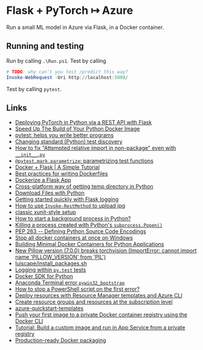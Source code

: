 # Flask + PyTorch &mapsto; Azure

Run a small ML model in Azure via Flask, in a Docker container.

## Running and testing

Run by calling `.\Run.ps1`. Test by calling

```powershell
# TODO: why can't you test /predict this way?
Invoke-WebRequest -Uri http://localhost:5000/
```

Test by calling `pytest`.

## Links

- [Deploying PyTorch in Python via a REST API with Flask](https://pytorch.org/tutorials/intermediate/flask_rest_api_tutorial.html)
- [Speed Up The Build of Your Python Docker Image](https://vsupalov.com/speed-up-python-docker-image-build/)
- [pytest: helps you write better programs](https://docs.pytest.org/en/latest/)
- [Changing standard (Python) test discovery](http://doc.pytest.org/en/latest/example/pythoncollection.html)
- [How to fix "Attempted relative import in non-package" even with `__init__.py`](https://stackoverflow.com/q/11536764)
- [`@pytest.mark.parametrize`: parametrizing test functions](https://docs.pytest.org/en/latest/parametrize.html)
- [Docker + Flask | A Simple Tutorial](https://medium.com/@doedotdev/docker-flask-a-simple-tutorial-bbcb2f4110b5)
- [Best practices for writing Dockerfiles](https://docs.docker.com/develop/develop-images/dockerfile_best-practices/)
- [Dockerize a Flask App](https://dev.to/riverfount/dockerize-a-flask-app-17ag)
- [Cross-platform way of getting temp directory in Python](https://stackoverflow.com/a/847866)
- [Download Files with Python](https://stackabuse.com/download-files-with-python/)
- [Getting started quickly with Flask logging](https://www.scalyr.com/blog/getting-started-quickly-with-flask-logging/)
- [How to use `Invoke-RestMethod` to upload jpg](https://stackoverflow.com/q/42395638)
- [classic xunit-style setup](https://docs.pytest.org/en/latest/xunit_setup.html)
- [How to start a background process in Python?](https://stackoverflow.com/a/7224186)
- [Killing a process created with Python's `subprocess.Popen()`](https://stackoverflow.com/q/4084322)
- [PEP 263 -- Defining Python Source Code Encodings](https://www.python.org/dev/peps/pep-0263/)
- [Stop all docker containers at once on Windows](https://stackoverflow.com/a/48813850)
- [Building Minimal Docker Containers for Python Applications](https://blog.realkinetic.com/building-minimal-docker-containers-for-python-applications-37d0272c52f3)
- [New Pillow version (7.0.0) breaks torchvision (ImportError: cannot import name 'PILLOW_VERSION' from 'PIL')](https://github.com/pytorch/vision/issues/1712)
- [luiscape/install_packages.sh](https://gist.github.com/luiscape/19d2d73a8c7b59411a2fb73a697f5ed4#gistcomment-2879010)
- [Logging within `py.test` tests](https://stackoverflow.com/q/4673373)
- [Docker SDK for Python](https://docker-py.readthedocs.io/en/stable/)
- [Anaconda Terminal error `pywin32_bootstrap`](https://stackoverflow.com/a/59194389)
- [How to stop a PowerShell script on the first error?](https://stackoverflow.com/q/9948517)
- [Deploy resources with Resource Manager templates and Azure CLI](https://docs.microsoft.com/en-us/azure/azure-resource-manager/templates/deploy-cli)
- [Create resource groups and resources at the subscription level](https://docs.microsoft.com/en-us/azure/azure-resource-manager/templates/deploy-to-subscription)
- [azure-quickstart-templates](https://github.com/Azure/azure-quickstart-templates/blob/master/101-container-registry/azuredeploy.json)
- [Push your first image to a private Docker container registry using the Docker CLI](https://docs.microsoft.com/en-us/azure/container-registry/container-registry-get-started-docker-cli)
- [Tutorial: Build a custom image and run in App Service from a private registry](https://docs.microsoft.com/en-us/azure/app-service/containers/tutorial-custom-docker-image)
- [Production-ready Docker packaging](https://pythonspeed.com/docker/)
